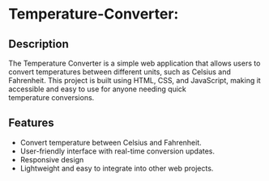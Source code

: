 # Temperature-Converter:
## Description
The Temperature Converter is a simple web application that allows users to convert temperatures between different units, such as Celsius and Fahrenheit. This project is built using HTML, CSS, and JavaScript, making it accessible and easy to use for anyone needing quick temperature conversions.

## Features
- Convert temperature between Celsius and Fahrenheit.
- User-friendly interface with real-time conversion updates.
- Responsive design 
- Lightweight and easy to integrate into other web projects.
 
